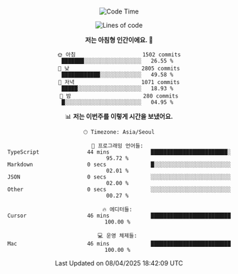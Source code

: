<div align="center">

<br />

 <!--START_SECTION:waka-->
![Code Time](http://img.shields.io/badge/Code%20Time-4%2C423%20hrs%207%20mins-blue)

![Lines of code](https://img.shields.io/badge/%EC%A0%80%EB%8A%94%20%EC%97%AC%ED%83%9C%EA%B9%8C%EC%A7%80%20-3.3%20million%20%EC%A4%84%EC%9D%98%20%EC%BD%94%EB%93%9C%EB%A5%BC%20%EC%9E%91%EC%84%B1%ED%96%88%EC%96%B4%EC%9A%94.-blue)

**저는 아침형 인간이에요. 🐤** 

```text
🌞 아침                     1502 commits        ███████░░░░░░░░░░░░░░░░░░   26.55 % 
🌆 낮　                     2805 commits        ████████████░░░░░░░░░░░░░   49.58 % 
🌃 저녁                     1071 commits        █████░░░░░░░░░░░░░░░░░░░░   18.93 % 
🌙 밤　                     280 commits         █░░░░░░░░░░░░░░░░░░░░░░░░   04.95 % 
```


📊 **저는 이번주를 이렇게 시간을 보냈어요.** 

```text
🕑︎ Timezone: Asia/Seoul

💬 프로그래밍 언어들: 
TypeScript               44 mins             ████████████████████████░   95.72 % 
Markdown                 0 secs              █░░░░░░░░░░░░░░░░░░░░░░░░   02.01 % 
JSON                     0 secs              ░░░░░░░░░░░░░░░░░░░░░░░░░   02.00 % 
Other                    0 secs              ░░░░░░░░░░░░░░░░░░░░░░░░░   00.27 % 

🔥 에디터들: 
Cursor                   46 mins             █████████████████████████   100.00 % 

💻 운영 체제들: 
Mac                      46 mins             █████████████████████████   100.00 % 
```


 Last Updated on 08/04/2025 18:42:09 UTC
<!--END_SECTION:waka-->

</div>
